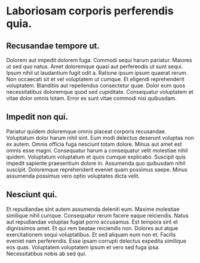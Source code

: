 # Laboriosam corporis perferendis quia.

## Recusandae tempore ut.
Dolorem aut impedit dolorem fuga. Commodi sequi harum pariatur. Maiores ut sed quo natus. Amet doloremque quasi aut perferendis ut sunt sequi. Ipsum nihil ut laudantium fugit odit a. Ratione ipsum ipsum quaerat rerum. Non occaecati sit et vel voluptatem ut cumque. Et eligendi reprehenderit voluptatem. Blanditiis aut repellendus consectetur quae. Dolor eum quos necessitatibus doloremque quod sed cupiditate. Consequatur voluptatem et vitae dolor omnis totam. Error ex sunt vitae commodi nisi quibusdam.
## Impedit non qui.
Pariatur quidem doloremque omnis placeat corporis recusandae. Voluptatum dolor harum nihil sint. Eum modi delectus deserunt voluptas non ex autem. Omnis officia fuga nesciunt totam dolore. Minus aut amet est omnis esse magni. Consequatur harum a consequatur velit molestiae nihil quidem. Voluptatum voluptatum et quos cumque explicabo. Suscipit quis impedit sapiente praesentium dolore in. Assumenda quo quibusdam nihil suscipit. Doloremque reprehenderit eveniet quam possimus saepe. Minus assumenda possimus vero optio voluptates dicta velit.
## Nesciunt qui.
Et repudiandae sint autem assumenda deleniti eum. Maxime molestiae similique nihil cumque. Consequatur rerum facere eaque reiciendis. Natus aut repudiandae voluptas fugiat porro accusamus. Est tempora sint et dignissimos amet. Et qui rem beatae reiciendis non. Dolores aut atque exercitationem sequi voluptatibus. Et sed aliquam eum non et. Facilis eveniet nam perferendis. Esse ipsam corrupti delectus expedita similique eos quas. Voluptatem voluptatem ipsum et vero sed fuga ipsa. Necessitatibus nobis ab sed qui.
